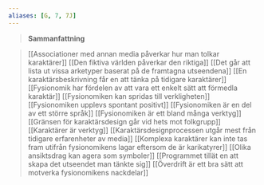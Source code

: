 ```yaml
---
aliases: [G, 7, 7J]
---
```


>**Sammanfattning**
>

>[[Associationer med annan media påverkar hur man tolkar karaktärer]]
[[Den fiktiva världen påverkar den riktiga]]
[[Det går att lista ut vissa arketyper baserat på de framtagna utseendena]]
[[En karaktärsbeskrivning får en att tänka på tidigare karaktärer]]
[[Fysionomik har fördelen av att vara ett enkelt sätt att förmedla karaktär]]
[[Fysionomiken kan spridas till verkligheten]]
[[Fysionomiken upplevs spontant positivt]]
[[Fysionomiken är en del av ett större språk]]
[[Fysionomiken är ett bland många verktyg]]
[[Gränsen för karaktärsdesign går vid hets mot folkgrupp]]
[[Karaktärer är verktyg]]
[[Karaktärsdesignprocessen utgår mest från tidigare erfarenheter av media]]
[[Komplexa karaktärer kan inte tas fram utifrån fysionomikens lagar eftersom de är karikatyrer]]
[[Olika ansiktsdrag kan agera som symboler]]
[[Programmet tillät en att skapa det utseendet man tänkte sig]]
[[Överdrift är ett bra sätt att motverka fysionomikens nackdelar]]
